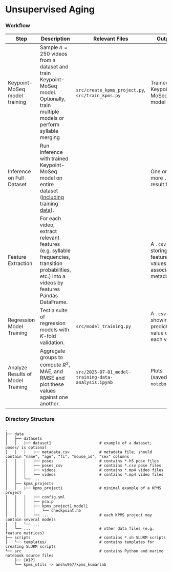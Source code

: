 # Unsupervised Aging

### Workflow

| Step                              | Description                                                  | Relevant Files                                      | Output                                                       |
| --------------------------------- | ------------------------------------------------------------ | --------------------------------------------------- | ------------------------------------------------------------ |
| Keypoint-MoSeq model training     | Sample $n=250$ videos from a dataset and train Keypoint-MoSeq model. Optionally, train multiple models or perform syllable merging | `src/create_kpms_project.py`, `src/train_kpms.py`   | Trained Keypoint-MoSeq model                                 |
| Inference on Full Dataset         | Run inference with trained Keypoint-MoSeq model on entire dataset ([including training data](https://github.com/dattalab/keypoint-moseq/issues/176#issuecomment-2420060339)). |                                                     | One or more `.h5` result files                               |
| Feature Extraction                | For each video, extract relevant features (e.g. syllable frequencies, transition probabilities, etc.) into a videos by features Pandas DataFrame. |                                                     | A `.csv` file storing the feature values with associated metadata. |
| Regression Model Training         | Test a suite of regression models with $K$-fold validation.  | `src/model_training.py`                             | A `.csv` file showing the predicted value of each video.     |
| Analyze Results of Model Training | Aggregate groups to compute $R^2$, MAE, and RMSE and plot these values against one another. | `src/2025-07-01_model-training-data-analysis.ipynb` | Plots (saved in `notebooks/`).                               |

### Directory Structure

```
.
├── data
│   ├── datasets
│   │   ├── dataset1                     # example of a dataset; poses/ is optional
│   │   │   ├── metadata.csv             # metadata file; should contain "name", "age", "fi", "mouse_id", "sex" columns
│   │   │   ├── poses                    # contains *.h5 pose files
│   │   │   ├── poses_csv                # contains *.csv pose files
│   │   │   ├── videos                   # contains *.mp4 video files
│   │   │   └── videos                   # contains *.mp4 video files
│   │   └── ...
│   ├── kpms_projects
│   │   ├── kpms_project1                # minimal example of a KPMS project
│   │   │   ├── config.yml
│   │   │   ├── pca.p
│   │   │   ├── kpms_project1_model1
│   │   │   │   └── checkpoint.h5
│   │   │   └── ...                      # each KPMS project may contain several models
│   │   └── ...
│   └── ...                              # other data files (e.g. feature matrices)
├── scripts                              # contains *.sh SLURM scripts
│   └── templates/                       # contains templates for creating SLURM scripts
└── src                                  # contains Python and marimo notebook source files
    ├── [WIP]
    └── kpms_utils -> anshu957/kpms_kumarlab
```

